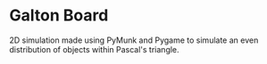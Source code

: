 # Galton Board
2D simulation made using PyMunk and Pygame to simulate an even distribution of objects within Pascal's triangle.
